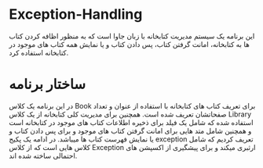 # Exception-Handling
این برنامه یک سیستم مدیریت کتابخانه با زبان جاوا است که به منظور اظافه کردن کتاب ها به کتابخانه، امانت گرفتن کتاب، پس دادن کتاب و یا نمایش همه کتاب های موجود در کتابخانه استفاده کرد.
# ساختار برنامه
در این برنامه یک کلاس Book برای تعریف کتاب های کتابخانه با استفاده از عنوان و تعداد صفحاتشان تعریف شده است. همچنین برای مدیریت کلی کتابخانه از یک کلاس Library استفاده شده که شامل یک فیلد برای ذخیره اطلاعات کتاب های موجود در کتابخانه است و همچنین شامل متد هایی برای امانت گرفتن کتاب های موجود و برای پس دادن کتاب و یا نمایش فهرست کتاب ها میباشد. 
در ادامه یک پکیج exception تعریف کردیم که شامل کلاس هایی است که از کلاس Exception ارثبری میکند و برای پیشگیری از اکسپشن های احتمالی ساخته شده اند.
